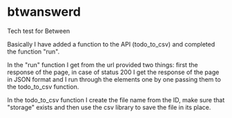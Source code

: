 # btwanswerd
Tech test for Between

Basically I have added a function to the API (todo_to_csv) and completed the function "run".

In the "run" function I get from the url provided two things:
first the response of the page, in case of status 200 I get the response of the page in JSON format and I run through the elements one by one passing them to the todo_to_csv function.

In the todo_to_csv function I create the file name from the ID, make sure that "storage" exists and then use the csv library to save the file in its place.
